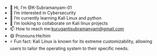 - 👋 Hi, I’m @K-Subramanyam-01
- 👀 I’m interested in Cybersecurity
- 🌱 I’m currently learning Kali Linux and python
- 💞️ I’m looking to collaborate on Kali linux projects
- 📫 How to reach me:kurugantisubramanyam@gmail.com
- 😄 Pronouns:He/him
- ⚡ Fun fact: Kali Linux is known for its extreme customizability, allowing users to tailor the operating system to their specific needs.

<!---
K-Subramanyam-01/K-Subramanyam-01 is a ✨ special ✨ repository because its `README.md` (this file) appears on your GitHub profile.
You can click the Preview link to take a look at your changes.
--->
